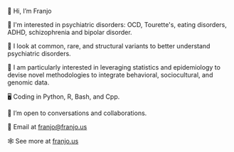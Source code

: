 👋 Hi, I’m Franjo

🧠 I'm interested in psychiatric disorders: OCD, Tourette's, eating disorders, ADHD, schizophrenia and bipolar disorder.

🧬 I look at common, rare, and structural variants to better understand psychiatric disorders.

🧮 I am particularly interested in leveraging statistics and epidemiology to devise novel methodologies to integrate behavioral, sociocultural, and genomic data.

🖥️ Coding in Python, R, Bash, and Cpp.

👀 I’m open to conversations and collaborations.

📧 Email at [franjo@franjo.us](mailto:franjo@franjo.us)

🕸 See more at [franjo.us](https://www.franjo.us)

<!---
FranjoIM/FranjoIM is a ✨ special ✨ repository because its `README.md` (this file) appears on your GitHub profile.
You can click the Preview link to take a look at your changes.
--->
